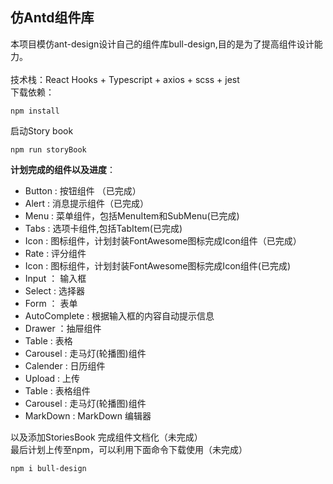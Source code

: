 ## 仿Antd组件库
本项目模仿ant-design设计自己的组件库bull-design,目的是为了提高组件设计能力。<br>
<br>
技术栈：React Hooks + Typescript + axios + scss + jest
<br>
下载依赖：
```
npm install
```
启动Story book
```
npm run storyBook
```
**计划完成的组件以及进度**：
- Button : 按钮组件 （已完成）
- Alert  : 消息提示组件（已完成）
- Menu   : 菜单组件，包括MenuItem和SubMenu(已完成)
- Tabs   : 选项卡组件,包括TabItem(已完成)
- Icon   : 图标组件，计划封装FontAwesome图标完成Icon组件（已完成）
- Rate   : 评分组件
- Icon   : 图标组件，计划封装FontAwesome图标完成Icon组件(已完成)
- Input  ： 输入框
- Select : 选择器
- Form   ： 表单
- AutoComplete : 根据输入框的内容自动提示信息
- Drawer ：抽屉组件
- Table  : 表格
- Carousel : 走马灯(轮播图)组件
- Calender : 日历组件
- Upload : 上传
- Table  : 表格组件
- Carousel : 走马灯(轮播图)组件
- MarkDown : MarkDown 编辑器

以及添加StoriesBook 完成组件文档化（未完成）<br>
最后计划上传至npm，可以利用下面命令下载使用（未完成）
```
npm i bull-design
```

